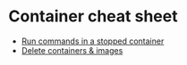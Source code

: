 # Container cheat sheet

* [Run commands in a stopped container](/run-cmd-stopped-container-readme.md)
* [Delete containers & images](/delete-containers-images-readme.md)
